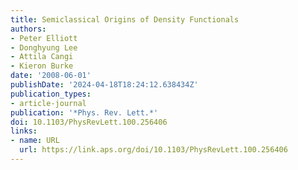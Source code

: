 ```yaml
---
title: Semiclassical Origins of Density Functionals
authors:
- Peter Elliott
- Donghyung Lee
- Attila Cangi
- Kieron Burke
date: '2008-06-01'
publishDate: '2024-04-18T18:24:12.638434Z'
publication_types:
- article-journal
publication: '*Phys. Rev. Lett.*'
doi: 10.1103/PhysRevLett.100.256406
links:
- name: URL
  url: https://link.aps.org/doi/10.1103/PhysRevLett.100.256406
---
```

